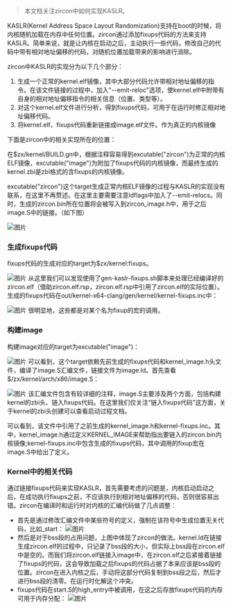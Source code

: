 >本文档关注zircon中如何实现KASLR。

KASLR(Kernel Address Space Layout Randomization)支持在boot的时候，将内核随机加载在内存中任何位置。zircon通过添加fixups代码的方法来支持KASLR。简单来说，就是让内核在启动之后，主动执行一些代码，修改自己的代码中带有相对地址偏移的代码，对随机位置加载带来的影响进行消除。

zircon中KASLR的实现分为以下几个部分：

1. 生成一个正常的kernel.elf镜像，其中大部分代码允许带相对地址偏移的指令。在该文件链接的过程中，加入"--emit-reloc"选项，使kernel.elf中附带有自身的相对地址偏移指令的相关信息（位置、类型等）。
2. 对这个kernel.elf文件进行分析，得到fixups代码，可用于在运行时修正相对地址偏移代码。
3. 将kernel.elf、fixups代码重新链接成image.elf文件。作为真正的内核镜像

下面是zircon中的相关实现所在的位置：

在$zx/kernel/BUILD.gn中，根据注释容易得到excutable("zircon")为正常的内核ELF镜像，excutable("image")为附加了fixups代码的内核镜像，而最终生成的kernel.zbi是zbi格式的含fixups的内核镜像。

excutable("zircon")这个target生成正常内核ELF镜像的过程与KASLR的实现没有联系，在这里不再赘述。在这里主要需要注意ldflags中加入了--emit-relocs。同时，生成的zircon.bin所在位置将会被写入到zircon_image.h中，用于之后image.S中的链接。（如下图）

![图片](https://uploader.shimo.im/f/H0g3prrLQQA8Buu3.png!thumbnail)
### 生成fixups代码
fixups代码的生成对应的target为$zx/kernel:fixups。

![图片](https://uploader.shimo.im/f/UwwAOM5HgWgBKTht.png!thumbnail)
从这里我们可以发现使用了gen-kaslr-fixups.sh脚本来处理已经编译好的zircon.elf（借助zircon.elf.rsp，zircon.elf.rsp中引用了zircon.elf的实际位置）。生成的fixups代码在out/kernel-x64-clang/gen/kernel/kernel-fixups.inc中：

![图片](https://uploader.shimo.im/f/INMEUX8wtPEN0w1E.png!thumbnail)
很明显地，这些都是对某个名为fixup的宏的调用。

### 构建image
构建image对应的target为excutable("image")：

![图片](https://uploader.shimo.im/f/PBmdM4gn1IkfsofV.png!thumbnail)
可以看到，这个target依赖先前生成的fixups代码和kernel_image.h头文件，编译了image.S汇编文件，链接文件为image.ld。首先查看$/zx/kernel/arch/x86/image.S：

![图片](https://uploader.shimo.im/f/ihjTjx5vDQYQ4c3h.png!thumbnail)
该汇编文件包含有较详细的注释，image.S主要涉及两个方面，包括构建kernel的zbi头、链入fixups代码。在这里我们仅关注“链入fixups代码”这方面，关于kernel的zbi头创建可以查看启动过程文档。

可以看到，该文件中引用了之前生成的kernel_image.h和kernel-fixups.inc。其中，kernel_image.h通过定义KERNEL_IMAGE来帮助指出要链入的zircon.bin内核镜像;kernel-fixups.inc中包含生成的fixups代码，其中调用的fixup宏在image.S中给出了定义。

### Kernel中的相关代码
通过链接fixups代码来实现KASLR，首先需要考虑的问题是，内核启动启动之后，在成功执行fixups之前，不应该执行到相对地址偏移的代码，否则很容易出错。zircon在编译时和运行时对内核的汇编代码做了几点调整：

* 首先是通过修改汇编文件中某些符号的定义，强制在该符号中生成位置无关代码，比如_start：
![图片](https://uploader.shimo.im/f/tVU3pM8SFhcoJxkq.png!thumbnail)
* 然后是对于bss段的占用问题，上图中体现了zircon的做法。kernel.ld在链接生成zircon.elf的过程中，只记录了bss段的大小，但实际上bss段在zircon.elf中是空的。而我们将zircon.elf链接入image中，在zircon.elf之后紧接着链接了fixups的代码，这会导致加载之后fixups的代码占据了本来应该是bss段的位置。zircon在进入内核之后，手动将这部分代码复制到bss段之后，然后才进行bss段的清零。在运行时化解这个冲突。
* fixups代码在start.S的high_entry中被调用，在这之后存放fixups代码的内存可用于内存分配：
![图片](https://uploader.shimo.im/f/6mAo5snsgTkD25nM.png!thumbnail)


